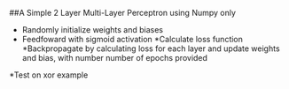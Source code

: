 ##A Simple 2 Layer Multi-Layer Perceptron using Numpy only

- Randomly initialize weights and biases
- Feedfoward with sigmoid activation
*Calculate loss function
*Backpropagate by calculating loss for each layer and update weights and bias, with number number of epochs provided

*Test on xor example
